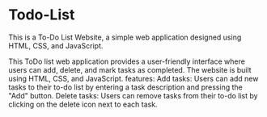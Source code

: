 # Todo-List
This is a To-Do List Website, a simple web application designed using HTML, CSS, and JavaScript.

This ToDo list web application provides a user-friendly interface where users can add, delete, and mark tasks as completed. The website is built using HTML, CSS, and JavaScript.
features:
Add tasks: Users can add new tasks to their to-do list by entering a task description and pressing the "Add" button.
Delete tasks: Users can remove tasks from their to-do list by clicking on the delete icon next to each task.

